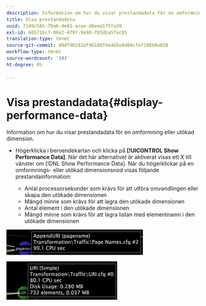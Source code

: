 ```yaml
---
description: Information om hur du visar prestandadata för en omformning eller utökad dimension.
title: Visa prestandadata
uuid: 7149c565-79a6-4e01-acae-d6eea1f5fa39
exl-id: 665716c7-08e2-4797-9e98-7b5dba5facb5
translation-type: tm+mt
source-git-commit: d9df90242ef96188f4e4b5e6d04cfef196b0a628
workflow-type: tm+mt
source-wordcount: '103'
ht-degree: 0%

---
```


# Visa prestandadata{#display-performance-data}

Information om hur du visar prestandadata för en omformning eller utökad dimension.

* Högerklicka i beroendekartan och klicka på **[!UICONTROL Show Performance Data]**. När det här alternativet är aktiverat visas ett X till vänster om [!DNL Show Performance Data]. När du högerklickar på en omformnings- eller utökad dimensionsnod visas följande prestandainformation:

   * Antal processorsekunder som krävs för att utföra omvandlingen eller skapa den utökade dimensionen
   * Mängd minne som krävs för att lagra den utökade dimensionen
   * Antal element i den utökade dimensionen
   * Mängd minne som krävs för att lagra listan med elementnamn i den utökade dimensionen

![](assets/vis_DependencyMap_PerfData_Transformation.png)

![](assets/vis_DependencyMap_PerfData_ExtDims.png)
